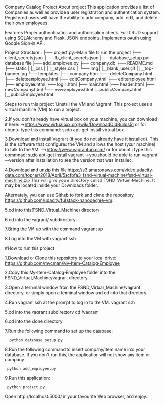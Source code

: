 Company Catalog Project
About project
This application provides a list of Companies as well as provide a user registration and authentication system. Registered users will have the ability to add company, add, edit, and delete their own employees.

Features
Proper authentication and authorisation check. Full CRUD support using SQLAlchemy and Flask. JSON endpoints. Implements oAuth using Google Sign-in API.

Project Structure
. ├── project.py:-Main file to run the project ├── client_secrets.json ├── fb_client_secrets.json ├── database_setup.py:-database file ├── add_employee.py ├── company.db ├── README.md ├── static | |__css | | |__styles.css │ └── img | |__blank_user.gif | |__top-banner.jpg └── templates ├── company.html ├── deleteCompany.html ├── deleteemployee.html ├── editCompany.html ├── editemployee.html ├── employee.html ├── login.html ├── main.html ├── header.html ├── newCompany.html └── newemployee.html |__publicCompany.html |__publicEmployee.html

Steps to run this project
1.Install the VM and Vagrant: This project uses a virtual machine (VM) to run a project.

2.If you don't already have virtual box on your machine, you can download it here: ->https://www.virtualbox.org/wiki/DownloadOldBuilds51 or for ubuntu type this command: sudo apt-get install virtual box

3.Download and install Vagrant (if you do not already have it installed). This is the software that configures the VM and allows the host (your machine) to talk to the VM: -->https://www.vagrantup.com/ or for ubuntu type this commnad: sudo apt-get install vagrant ->you should be able to run vagrant --version after installation to see the version that was installed.

4.Download and unzip this file:https://s3.amazonaws.com/video.udacity-data.com/topher/2018/April/5acfbfa3_fsnd-virtual-machine/fsnd-virtual-machine.zip This will give you a directory called FSND-Virtual-Machine. It may be located inside your Downloads folder.

Alternately, you can use Github to fork and clone the repository https://github.com/udacity/fullstack-nanodegree-vm.

5.cd into this(FSND_Virtual_Machine) directory

6.cd into the vagrant/ subdirectory

7.Bring the VM up with the command vagrant up

8.Log into the VM with vagrant ssh


#How to run this project

1.Download or Clone this repository to your local drive: https://github.com/mvcman/My-Item-Catalog-Employee

2.Copy this My-Item-Catalog-Employee folder into the FSND_Virtual_Machine/vagrant directory.

3.Open a terminal window from the FSND_Virtual_Machine/vagrant directory, or simply open a terminal window and cd into that directory.

4.Run vagrant ssh at the prompt to log in to the VM. vagrant ssh

5.cd into the vagrant subdirectory cd /vagrant

6.cd into the clone directory

7.Run the following command to set up the database:

      python database_setup.py
8.Run the following command to insert company/item name into your database. If you don't run this, the application will not show any item or company

     python add_employee.py
9.Run this application:

     python project.py
Open http://localhost:5000/ in your favourite Web browser, and enjoy.
